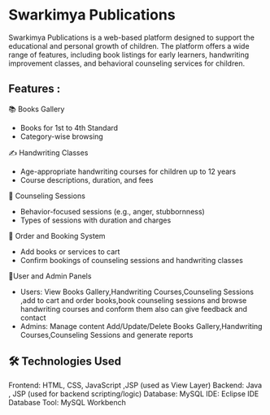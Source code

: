 # Swarkimya Publications

Swarkimya Publications is a web-based platform designed to support the educational and personal growth of children. The platform offers a wide range of features, including book listings for early learners, handwriting improvement classes, and behavioral counseling services for children.

## Features :
📚 Books Gallery
  - Books for 1st to 4th Standard
  - Category-wise browsing
    
✍️ Handwriting Classes
 - Age-appropriate handwriting courses for children up to 12 years
 -  Course descriptions, duration, and fees

🧠 Counseling Sessions
  - Behavior-focused sessions (e.g., anger, stubbornness)
  - Types of sessions with duration and charges

🛒 Order and Booking System
  - Add books or services to cart
  - Confirm bookings of counseling sessions and handwriting classes

👤User and Admin Panels
  - Users: View Books Gallery,Handwriting Courses,Counseling Sessions ,add to cart and order books,book counseling sessions and browse handwriting courses and conform them also can give feedback and contact
  - Admins: Manage content Add/Update/Delete Books Gallery,Handwriting Courses,Counseling Sessions and generate reports

## 🛠️ Technologies Used

Frontend: HTML, CSS, JavaScript ,JSP (used as View Layer)
Backend: Java , JSP (used for backend scripting/logic)
Database: MySQL
IDE: Eclipse IDE
Database Tool: MySQL Workbench






